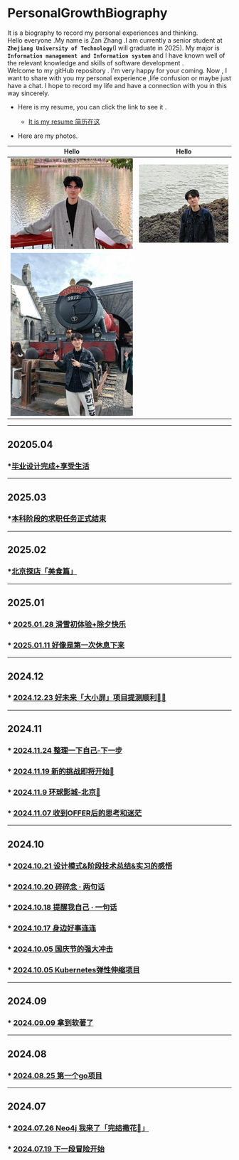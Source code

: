 # PersonalGrowthBiography
It is a biography to record my personal experiences and thinking.  
Hello everyone .My name is Zan Zhang .I am currently a senior student at **`Zhejiang University of Technology`**(I will graduate in 2025).
My major is  **`Information management and Information system`** and 
I have known well of the relevant knowledge and skills of software development .  
Welcome to my gitHub repository . 
I'm very happy for your coming. 
Now , I want to share with you my personal experience ,life confusion or maybe just have a chat.
I hope to record my life and have a connection with you in this way sincerely.   
* Here is my resume, you can click the link to see it .
  * [It is my resume 简历在这](./ZZGEDA/resume/张赞的简历.pdf)

* Here are my photos.

| Hello                                       | Hello                                       |
|---------------------------------------------|---------------------------------------------|
| ![image](./ZZGEDA/lifePhoto/selfPhoto3.jpg) | ![image](./ZZGEDA/lifePhoto/selfPhoto2.jpg) |
| ![image](./ZZGEDA/lifePhoto/selfPhoto4.png) | 


---
## 20205.04
### *[毕业设计完成+享受生活](./2025/04/0430.md)
--- 
## 2025.03
### *[本科阶段的求职任务正式结束](./2025/03/0324.md)

--- 
## 2025.02
### *[北京探店「美食篇」](./2025/02/0216.md)

--- 
## 2025.01
### * [2025.01.28 滑雪初体验+除夕快乐](./2025/01/0128.md)
### * [2025.01.11  好像是第一次休息下来](./2025/01/0111.md)

--- 

## 2024.12 
### * [2024.12.23  好未来「大小屏」项目提测顺利🥳🥳](./2024/12/1223.md)

---- 
## 2024.11 
### * [2024.11.24 整理一下自己-下一步](./2024/11/1124.md)
### * [2024.11.19 新的挑战即将开始🚀](./2024/11/1119.md)
### * [2024.11.9 环球影城-北京🎠](/2024/11/1109.md)
### * [2024.11.07 收到OFFER后的思考和迷茫](/2024/11/1107.md)


---- 

## 2024.10
### * [2024.10.21 设计模式&阶段技术总结&实习的感悟](/2024/10/1021.md)
### * [2024.10.20 碎碎念 · 两句话](/2024/10/1020.md)
### * [2024.10.18 提醒我自己 · 一句话](/2024/10/1018.md)
### * [2024.10.17 身边好事连连](/2024/10/1017.md)
### * [2024.10.05 国庆节的强大冲击](/2024/10/1005.md)
### * [2024.10.05 Kubernetes弹性伸缩项目](/2024/10/1004.md)

--- 

## 2024.09
### * [2024.09.09 拿到软著了](/2024/09/0909.md)

--- 
## 2024.08
### * [2024.08.25 第一个go项目](/2024/08/0825.md)

--- 
## 2024.07 
### * [2024.07.26 Neo4j 我来了「完结撒花🎉」](/2024/07/0726.md)
### * [2024.07.19 下一段冒险开始](/2024/07/0719.md)
